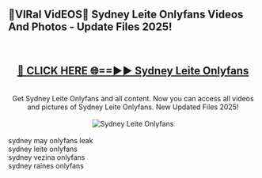 <h2>🔴VIRal VidEOS🔴 Sydney Leite Onlyfans Videos And Photos - Update Files 2025!</h2>
<br>
<div align="center">
<h2><a href="https://virallinks.top/odZfE0" rel="nofollow">🔴 CLICK HERE 🌐==►► Sydney Leite Onlyfans</a></h2>
<br>
Get Sydney Leite Onlyfans and all content. Now you can access all videos and pictures of Sydney Leite Onlyfans. New Updated Files 2025!
<br>
<br>
<a href="https://virallinks.top/odZfE0" rel="nofollow" data-target="animated-image.originalLink"><img src="https://i.imgur.com/dJHk4Zq.gif)" alt="Sydney Leite Onlyfans" style="max-width: 100%; display: inline-block;" data-target="animated-image.originalImage"></a>
</div>
<br>
sydney may onlyfans leak<br>
sydney leite onlyfans<br>
sydney vezina onlyfans<br>
sydney raines onlyfans